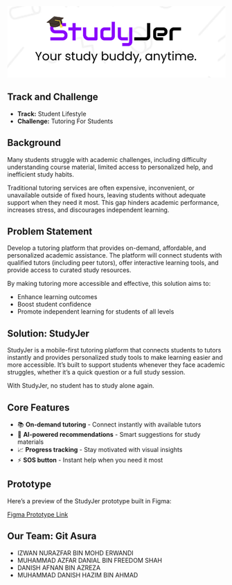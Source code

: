 ![alt text](https://github.com/0xPixelhunter/studyjer/blob/main/studyjer-logo.png?raw=true)

## Track and Challenge
- **Track:** Student Lifestyle  
- **Challenge:** Tutoring For Students  


## Background
Many students struggle with academic challenges, including difficulty understanding course material, limited access to personalized help, and inefficient study habits. 

Traditional tutoring services are often expensive, inconvenient, or unavailable outside of fixed hours, leaving students without adequate support when they need it most. This gap hinders academic performance, increases stress, and discourages independent learning.


## Problem Statement
Develop a tutoring platform that provides on-demand, affordable, and personalized academic assistance. The platform will connect students with qualified tutors (including peer tutors), offer interactive learning tools, and provide access to curated study resources. 

By making tutoring more accessible and effective, this solution aims to:
- Enhance learning outcomes  
- Boost student confidence  
- Promote independent learning for students of all levels


## Solution: StudyJer
StudyJer is a mobile-first tutoring platform that connects students to tutors instantly and provides personalized study tools to make learning easier and more accessible. It’s built to support students whenever they face academic struggles, whether it’s a quick question or a full study session.

With StudyJer, no student has to study alone again.

## Core Features
- 📚 **On-demand tutoring** - Connect instantly with available tutors
- 🤖 **AI-powered recommendations** - Smart suggestions for study materials
- 📈 **Progress tracking** - Stay motivated with visual insights
- ⚡ **SOS button** - Instant help when you need it most

## Prototype
Here’s a preview of the StudyJer prototype built in Figma:

[Figma Prototype Link](https://www.figma.com/proto/rpxVn5yWYt12OFkksYwKhS/CODENECTION---StudyJer?node-id=0-1&t=8rgtv34ay8aFDPbY-1)


## Our Team: Git Asura
- IZWAN NURAZFAR BIN MOHD ERWANDI
- MUHAMMAD AZFAR DANIAL BIN FREEDOM SHAH
- DANISH AFNAN BIN AZREZA
- MUHAMMAD DANISH HAZIM BIN AHMAD 
